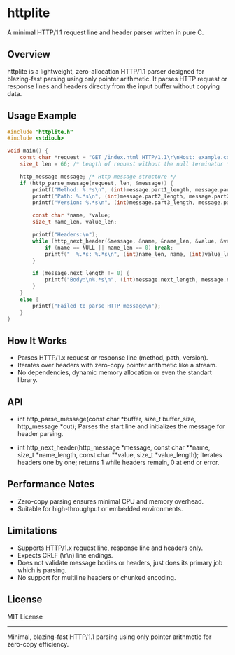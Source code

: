 # httplite

A minimal HTTP/1.1 request line and header parser written in pure C.

## Overview

httplite is a lightweight, zero-allocation HTTP/1.1 parser designed for blazing-fast parsing using only pointer arithmetic. It parses HTTP request or response lines and headers directly from the input buffer without copying data.

## Usage Example 

```C
#include "httplite.h"
#include <stdio.h>

void main() {
    const char *request = "GET /index.html HTTP/1.1\r\nHost: example.com\r\nConnection: close\r\n\r\n"; /* A typical http request */
    size_t len = 66; /* Length of request without the null terminator */

    http_message message; /* Http message structure */
    if (http_parse_message(request, len, &message)) {
        printf("Method: %.*s\n", (int)message.part1_length, message.part1);
        printf("Path: %.*s\n", (int)message.part2_length, message.part2);
        printf("Version: %.*s\n", (int)message.part3_length, message.part3);

        const char *name, *value;
        size_t name_len, value_len;

        printf("Headers:\n");
        while (http_next_header(&message, &name, &name_len, &value, &value_len)) {
            if (name == NULL || name_len == 0) break;
            printf("  %.*s: %.*s\n", (int)name_len, name, (int)value_len, value);
        }

        if (message.next_length != 0) {
            printf("Body:\n%.*s\n", (int)message.next_length, message.next);
        }
    }
    else {
        printf("Failed to parse HTTP message\n");
    }
}
```

## How It Works

- Parses HTTP/1.x request or response line (method, path, version).
- Iterates over headers with zero-copy pointer arithmetic like a stream.
- No dependencies, dynamic memory allocation or even the standart library.

## API

- int http_parse_message(const char *buffer, size_t buffer_size, http_message *out);
  Parses the start line and initializes the message for header parsing.

- int http_next_header(http_message *message, const char **name, size_t *name_length, const char **value, size_t *value_length);
  Iterates headers one by one; returns 1 while headers remain, 0 at end or error.

## Performance Notes
- Zero-copy parsing ensures minimal CPU and memory overhead.
- Suitable for high-throughput or embedded environments.

## Limitations

- Supports HTTP/1.x request line, response line and headers only.
- Expects CRLF (\r\n) line endings.
- Does not validate message bodies or headers, just does its primary job which is parsing.
- No support for multiline headers or chunked encoding.

## License

MIT License

---

Minimal, blazing-fast HTTP/1.1 parsing using only pointer arithmetic for zero-copy efficiency.
